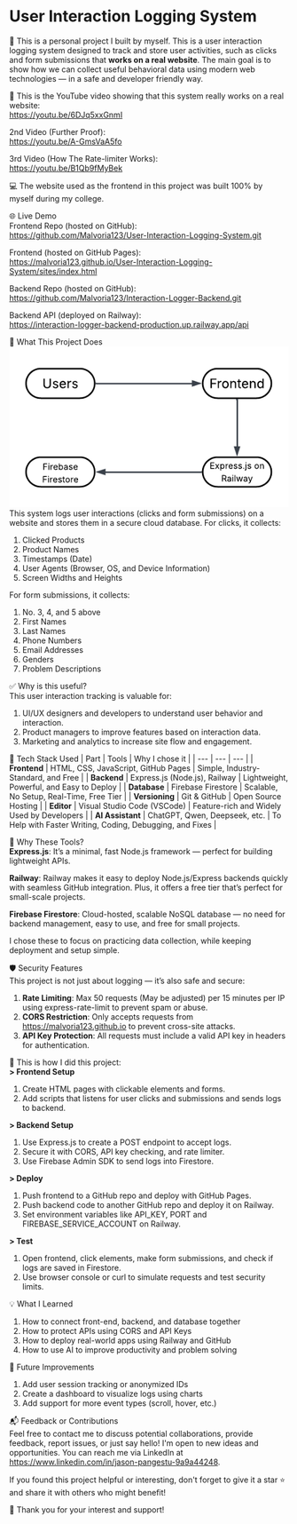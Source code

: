 # User Interaction Logging System
🚀 This is a personal project I built by myself. This is a user interaction logging system designed to track and store user activities, such as clicks and form submissions that **works on a real website**. The main goal is to show how we can collect useful behavioral data using modern web technologies — in a safe and developer friendly way.

🎦 This is the YouTube video showing that this system really works on a real website:\
https://youtu.be/6DJq5xxGnmI

2nd Video (Further Proof):\
https://youtu.be/A-GmsVaA5fo

3rd Video (How The Rate-limiter Works):\
https://youtu.be/B1Qb9fMyBek

💻 The website used as the frontend in this project was built 100% by myself during my college.

🌐 Live Demo\
Frontend Repo (hosted on GitHub):\
https://github.com/Malvoria123/User-Interaction-Logging-System.git

Frontend (hosted on GitHub Pages):\
https://malvoria123.github.io/User-Interaction-Logging-System/sites/index.html

Backend Repo (hosted on GitHub):\
https://github.com/Malvoria123/Interaction-Logger-Backend.git

Backend API (deployed on Railway):\
https://interaction-logger-backend-production.up.railway.app/api

🧠 What This Project Does\
![User Interaction Logging Diagram](assets/Diagram_intera_logs.png)\
This system logs user interactions (clicks and form submissions) on a website and stores them in a secure cloud database. For clicks, it collects:
1. Clicked Products
2. Product Names
3. Timestamps (Date)
4. User Agents (Browser, OS, and Device Information)
5. Screen Widths and Heights

For form submissions, it collects:
1. No. 3, 4, and 5 above
2. First Names
3. Last Names
4. Phone Numbers
5. Email Addresses
6. Genders
7. Problem Descriptions

✅ Why is this useful?\
This user interaction tracking is valuable for:
1. UI/UX designers and developers to understand user behavior and interaction.
2. Product managers to improve features based on interaction data.
3. Marketing and analytics to increase site flow and engagement.

🧰 Tech Stack Used
| Part | Tools | Why I chose it |
| --- | --- | --- |
| **Frontend**  | HTML, CSS, JavaScript, GitHub Pages | Simple, Industry-Standard, and Free |
| **Backend** | Express.js (Node.js), Railway | Lightweight, Powerful, and Easy to Deploy |
| **Database** | Firebase Firestore | Scalable, No Setup, Real-Time, Free Tier |
| **Versioning** | Git & GitHub | Open Source Hosting |
| **Editor** | Visual Studio Code (VSCode) | Feature-rich and Widely Used by Developers |
| **AI Assistant** | ChatGPT, Qwen, Deepseek, etc. | To Help with Faster Writing, Coding, Debugging, and Fixes |

🚀 Why These Tools?\
**Express.js**: It’s a minimal, fast Node.js framework — perfect for building lightweight APIs.

**Railway**: Railway makes it easy to deploy Node.js/Express backends quickly with seamless GitHub integration. Plus, it offers a free tier that’s perfect for small-scale projects.

**Firebase Firestore**: Cloud-hosted, scalable NoSQL database — no need for backend management, easy to use, and free for small projects.

I chose these to focus on practicing data collection, while keeping deployment and setup simple.

🛡️ Security Features\
This project is not just about logging — it’s also safe and secure:
1. **Rate Limiting**: Max 50 requests (May be adjusted) per 15 minutes per IP using express-rate-limit to prevent spam or abuse.
2. **CORS Restriction**: Only accepts requests from https://malvoria123.github.io to prevent cross-site attacks.
3. **API Key Protection**: All requests must include a valid API key in headers for authentication.

🧩 This is how I did this project:\
**> Frontend Setup**
1. Create HTML pages with clickable elements and forms.
2. Add scripts that listens for user clicks and submissions and sends logs to backend.

**> Backend Setup**

1. Use Express.js to create a POST endpoint to accept logs.
2. Secure it with CORS, API key checking, and rate limiter.
3. Use Firebase Admin SDK to send logs into Firestore.

**> Deploy**

1. Push frontend to a GitHub repo and deploy with GitHub Pages.
2. Push backend code to another GitHub repo and deploy it on Railway.
3. Set environment variables like API_KEY, PORT and FIREBASE_SERVICE_ACCOUNT on Railway.

**> Test**
1. Open frontend, click elements, make form submissions, and check if logs are saved in Firestore.
2. Use browser console or curl to simulate requests and test security limits.

💡 What I Learned
1. How to connect front-end, backend, and database together
2. How to protect APIs using CORS and API Keys
3. How to deploy real-world apps using Railway and GitHub
4. How to use AI to improve productivity and problem solving

📌 Future Improvements
1. Add user session tracking or anonymized IDs
2. Create a dashboard to visualize logs using charts
3. Add support for more event types (scroll, hover, etc.)

📬 Feedback or Contributions\
Feel free to contact me to discuss potential collaborations, provide feedback, report issues, or just say hello! I'm open to new ideas and opportunities. You can reach me via LinkedIn at https://www.linkedin.com/in/jason-pangestu-9a9a44248.

If you found this project helpful or interesting, don't forget to give it a star ⭐️ and share it with others who might benefit!

🚀 Thank you for your interest and support!